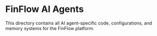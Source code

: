 # FinFlow AI Agents

This directory contains all AI agent-specific code, configurations, and memory systems for the FinFlow platform.
